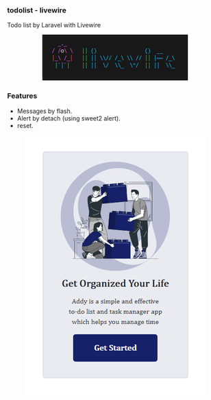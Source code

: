 ### todolist - livewire
Todo list by Laravel with Livewire

<p style="text-align:center;width:100%;"><img src="/art/livewire.png" alt="livewire"></p>

### Features
- Messages by flash.
- Alert by detach (using sweet2 alert).
- reset.
<p style="text-align:center;width:100%;"><img src="/art/todo.png" alt="todolist"></p>
